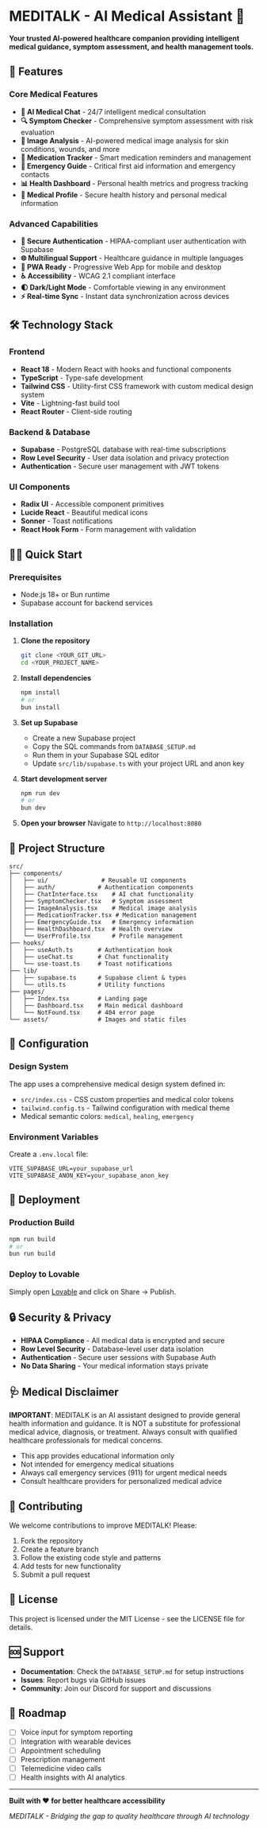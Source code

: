 # MEDITALK - AI Medical Assistant 🏥

**Your trusted AI-powered healthcare companion providing intelligent medical guidance, symptom assessment, and health management tools.**

## 🚀 Features

### Core Medical Features
- **🤖 AI Medical Chat** - 24/7 intelligent medical consultation
- **🔍 Symptom Checker** - Comprehensive symptom assessment with risk evaluation
- **📱 Image Analysis** - AI-powered medical image analysis for skin conditions, wounds, and more
- **💊 Medication Tracker** - Smart medication reminders and management
- **🚨 Emergency Guide** - Critical first aid information and emergency contacts
- **📊 Health Dashboard** - Personal health metrics and progress tracking
- **👤 Medical Profile** - Secure health history and personal medical information

### Advanced Capabilities
- **🔐 Secure Authentication** - HIPAA-compliant user authentication with Supabase
- **🌐 Multilingual Support** - Healthcare guidance in multiple languages
- **📱 PWA Ready** - Progressive Web App for mobile and desktop
- **♿ Accessibility** - WCAG 2.1 compliant interface
- **🌓 Dark/Light Mode** - Comfortable viewing in any environment
- **⚡ Real-time Sync** - Instant data synchronization across devices

## 🛠️ Technology Stack

### Frontend
- **React 18** - Modern React with hooks and functional components
- **TypeScript** - Type-safe development
- **Tailwind CSS** - Utility-first CSS framework with custom medical design system
- **Vite** - Lightning-fast build tool
- **React Router** - Client-side routing

### Backend & Database
- **Supabase** - PostgreSQL database with real-time subscriptions
- **Row Level Security** - User data isolation and privacy protection
- **Authentication** - Secure user management with JWT tokens

### UI Components
- **Radix UI** - Accessible component primitives
- **Lucide React** - Beautiful medical icons
- **Sonner** - Toast notifications
- **React Hook Form** - Form management with validation

## 🏃‍♂️ Quick Start

### Prerequisites
- Node.js 18+ or Bun runtime
- Supabase account for backend services

### Installation

1. **Clone the repository**
   ```bash
   git clone <YOUR_GIT_URL>
   cd <YOUR_PROJECT_NAME>
   ```

2. **Install dependencies**
   ```bash
   npm install
   # or
   bun install
   ```

3. **Set up Supabase**
   - Create a new Supabase project
   - Copy the SQL commands from `DATABASE_SETUP.md`
   - Run them in your Supabase SQL editor
   - Update `src/lib/supabase.ts` with your project URL and anon key

4. **Start development server**
   ```bash
   npm run dev
   # or
   bun dev
   ```

5. **Open your browser**
   Navigate to `http://localhost:8080`

## 📁 Project Structure

```
src/
├── components/
│   ├── ui/               # Reusable UI components
│   ├── auth/            # Authentication components
│   ├── ChatInterface.tsx    # AI chat functionality
│   ├── SymptomChecker.tsx   # Symptom assessment
│   ├── ImageAnalysis.tsx    # Medical image analysis
│   ├── MedicationTracker.tsx # Medication management
│   ├── EmergencyGuide.tsx   # Emergency information
│   ├── HealthDashboard.tsx  # Health overview
│   └── UserProfile.tsx      # Profile management
├── hooks/
│   ├── useAuth.ts       # Authentication hook
│   ├── useChat.ts       # Chat functionality
│   └── use-toast.ts     # Toast notifications
├── lib/
│   ├── supabase.ts      # Supabase client & types
│   └── utils.ts         # Utility functions
├── pages/
│   ├── Index.tsx        # Landing page
│   ├── Dashboard.tsx    # Main medical dashboard
│   └── NotFound.tsx     # 404 error page
└── assets/              # Images and static files
```

## 🔧 Configuration

### Design System
The app uses a comprehensive medical design system defined in:
- `src/index.css` - CSS custom properties and medical color tokens
- `tailwind.config.ts` - Tailwind configuration with medical theme
- Medical semantic colors: `medical`, `healing`, `emergency`

### Environment Variables
Create a `.env.local` file:
```env
VITE_SUPABASE_URL=your_supabase_url
VITE_SUPABASE_ANON_KEY=your_supabase_anon_key
```

## 🚀 Deployment

### Production Build
```bash
npm run build
# or
bun run build
```

### Deploy to Lovable
Simply open [Lovable](https://lovable.dev/projects/917622df-1695-4521-8177-5b5be1e87d7a) and click on Share -> Publish.

## 🔒 Security & Privacy

- **HIPAA Compliance** - All medical data is encrypted and secure
- **Row Level Security** - Database-level user data isolation
- **Authentication** - Secure user sessions with Supabase Auth
- **No Data Sharing** - Your medical information stays private

## 🩺 Medical Disclaimer

**IMPORTANT**: MEDITALK is an AI assistant designed to provide general health information and guidance. It is NOT a substitute for professional medical advice, diagnosis, or treatment. Always consult with qualified healthcare professionals for medical concerns.

- This app provides educational information only
- Not intended for emergency medical situations
- Always call emergency services (911) for urgent medical needs
- Consult healthcare providers for personalized medical advice

## 🤝 Contributing

We welcome contributions to improve MEDITALK! Please:

1. Fork the repository
2. Create a feature branch
3. Follow the existing code style and patterns
4. Add tests for new functionality
5. Submit a pull request

## 📄 License

This project is licensed under the MIT License - see the LICENSE file for details.

## 🆘 Support

- **Documentation**: Check the `DATABASE_SETUP.md` for setup instructions
- **Issues**: Report bugs via GitHub issues
- **Community**: Join our Discord for support and discussions

## 🎯 Roadmap

- [ ] Voice input for symptom reporting
- [ ] Integration with wearable devices
- [ ] Appointment scheduling
- [ ] Prescription management
- [ ] Telemedicine video calls
- [ ] Health insights with AI analytics

---

**Built with ❤️ for better healthcare accessibility**

*MEDITALK - Bridging the gap to quality healthcare through AI technology*
